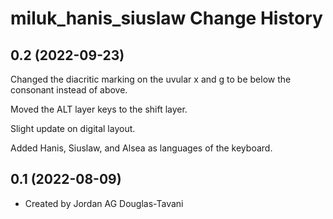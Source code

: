 miluk_hanis_siuslaw Change History
====================
**0.2 (2022-09-23)**
---------------

Changed the diacritic marking on the uvular x and g to be below the consonant instead of above. 

Moved the ALT layer keys to the shift layer. 

Slight update on digital layout. 

Added Hanis, Siuslaw, and Alsea as languages of the keyboard. 


0.1 (2022-08-09)
----------------
* Created by Jordan AG Douglas-Tavani
